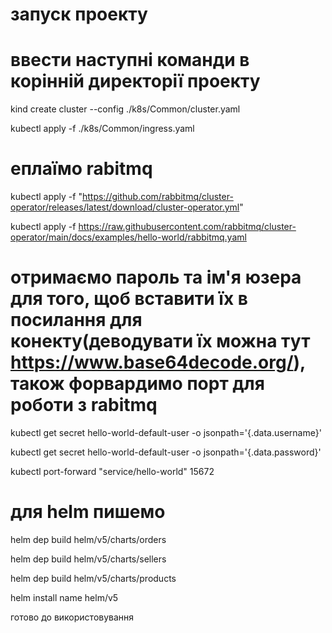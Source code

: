 # запуск проекту

# ввести наступні команди в корінній директорії проекту

kind create cluster --config ./k8s/Common/cluster.yaml

kubectl apply -f ./k8s/Common/ingress.yaml

# еплаїмо rabitmq

kubectl apply -f "https://github.com/rabbitmq/cluster-operator/releases/latest/download/cluster-operator.yml"

kubectl apply -f https://raw.githubusercontent.com/rabbitmq/cluster-operator/main/docs/examples/hello-world/rabbitmq.yaml

# отримаємо пароль та ім'я юзера для того, щоб вставити їх в посилання для конекту(деводувати їх можна тут https://www.base64decode.org/), також форвардимо порт для роботи з rabitmq

kubectl get secret hello-world-default-user -o jsonpath='{.data.username}'

kubectl get secret hello-world-default-user -o jsonpath='{.data.password}'

kubectl port-forward "service/hello-world" 15672

# для helm пишемо

helm dep build helm/v5/charts/orders

helm dep build helm/v5/charts/sellers

helm dep build helm/v5/charts/products

helm install name helm/v5

готово до використовування
